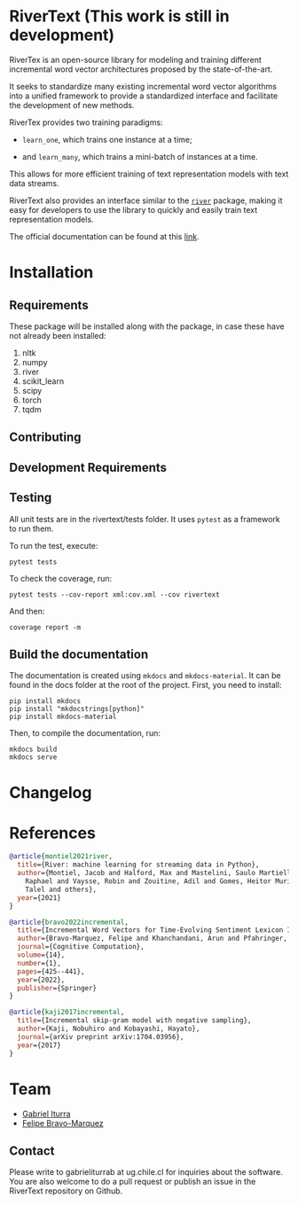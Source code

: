 RiverText (This work is still in development)
===================================================================================

RiverTex is an open-source library for modeling and training different incremental word vector architectures proposed by the state-of-the-art.

It seeks to standardize many existing incremental word vector algorithms into a unified framework to provide a standardized
interface and facilitate the development of new methods.

RiverTex provides two training paradigms:

* `learn_one`, which trains one instance at a time;

* and `learn_many`, which trains a mini-batch of instances at a time.

This allows for more efficient training of text representation models with text data streams.

RiverText also provides an interface similar to the [`river`](https://riverml.xyz) package, making it easy for developers to use the library to quickly
and easily train text representation models.

The official documentation can be found at this [link](https://dccuchile.github.io/rivertext/).

Installation
============

Requirements
------------

These package will be installed along with the package, in case these have not already been installed:

1. nltk
2. numpy
3. river
4. scikit_learn
5. scipy
6. torch
7. tqdm

Contributing
------------

Development Requirements
------------------------

Testing
-------

All unit tests are in the rivertext/tests folder. It uses `pytest` as a framework to run them.

To run the test, execute:

`
pytest tests
`

To check the coverage, run:

`
pytest tests --cov-report xml:cov.xml --cov rivertext
`

And then:

`
coverage report -m
`

Build the documentation
-----------------------

The documentation is created using `mkdocs` and `mkdocs-material`. It can be found in the docs folder at the root of the project. First, you need to install:

```
pip install mkdocs
pip install "mkdocstrings[python]"
pip install mkdocs-material
```

Then, to compile the documentation, run:

```
mkdocs build
mkdocs serve
```

Changelog
=========

References
========

```bibtex
@article{montiel2021river,
  title={River: machine learning for streaming data in Python},
  author={Montiel, Jacob and Halford, Max and Mastelini, Saulo Martiello and Bolmier, Geoffrey and Sourty,
    Raphael and Vaysse, Robin and Zouitine, Adil and Gomes, Heitor Murilo and Read, Jesse and Abdessalem,
    Talel and others},
  year={2021}
}

@article{bravo2022incremental,
  title={Incremental Word Vectors for Time-Evolving Sentiment Lexicon Induction},
  author={Bravo-Marquez, Felipe and Khanchandani, Arun and Pfahringer, Bernhard},
  journal={Cognitive Computation},
  volume={14},
  number={1},
  pages={425--441},
  year={2022},
  publisher={Springer}
}

@article{kaji2017incremental,
  title={Incremental skip-gram model with negative sampling},
  author={Kaji, Nobuhiro and Kobayashi, Hayato},
  journal={arXiv preprint arXiv:1704.03956},
  year={2017}
}
```

Team
====

- [Gabriel Iturra](https://giturra.github.io/)
- [Felipe Bravo-Marquez](https://felipebravom.com/)

Contact
------------
Please write to gabrieliturrab at ug.chile.cl for inquiries about the software. You are also welcome to do a pull request or publish an issue in the RiverText repository on Github.
